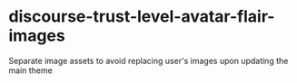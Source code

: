 # discourse-trust-level-avatar-flair-images
Separate image assets to avoid replacing user's images upon updating the main theme
